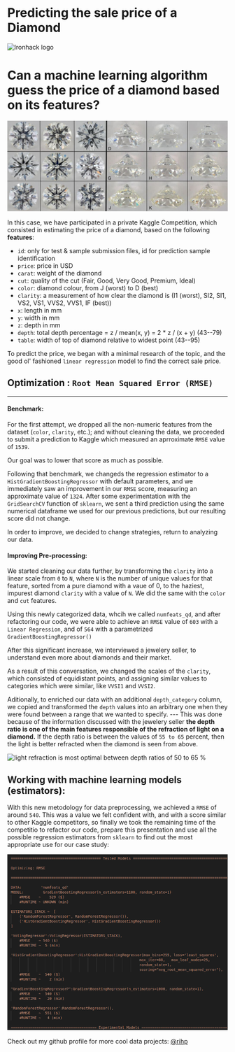 # Predicting the sale price of a Diamond
![Ironhack logo](https://i.imgur.com/1QgrNNw.png)

# Can a machine learning algorithm guess the price of a diamond based on its features?

![diamond colors comparison](INPUT/diamond_color_grid.jpg)

In this case, we have participated in a private Kaggle Competition, which consisted in estimating the price of a diamond, based on the following **features**:

- `id`: only for test & sample submission files, id for prediction sample identification
- `price`: price in USD
- `carat`: weight of the diamond
- `cut`: quality of the cut (Fair, Good, Very Good, Premium, Ideal)
- `color`: diamond colour, from J (worst) to D (best)
- `clarity`: a measurement of how clear the diamond is (I1 (worst), SI2, SI1, VS2, VS1, VVS2, VVS1, IF (best))
- `x`: length in mm
- `y`: width in mm
- `z`: depth in mm
- `depth`: total depth percentage = z / mean(x, y) = 2 * z / (x + y) (43--79)
- `table`: width of top of diamond relative to widest point (43--95)


To predict the price, we began with a minimal research of the topic, and the good ol' fashioned `linear regression`  model to find the correct sale price. 

## Optimization : `Root Mean Squared Error (RMSE)`
-------------------------
#### Benchmark:
For the first attempt, we dropped all the non-numeric features from the dataset (`color`, `clarity`, etc.); and without cleaning the data, we proceeded to submit a prediction to Kaggle which measured an aprroximate `RMSE` value of `1539`.

Our goal was to lower that score as much as possible.

Following that benchmark, we changeds the regression estimator to a `HistGradientBoostingRegressor` with default parameters, and we immediately saw an improvement in our `RMSE` score, measuring an approximate value of `1324`. After some experimentation with the `GridSearchCV` function of `sklearn`, we sent a third prediction using the same numerical dataframe we used for our previous predictions, but our resulting score did not change.

In order to improve, we decided to change strategies, return to analyzing our data.

#### Improving Pre-processing:
We started cleaning our data further, by transforming the `clarity` into a linear scale from `0` to `N`, where `N` is the number of unique values for that feature, sorted from a pure diamond with a vaue of 0, to the haziest, impurest diamond `clarity` with a value of `N`. We did the same with the `color` and `cut` features.

Using this newly categorized data, whcih we called `numfeats_qd`, and after refactoring our code, we were able to achieve an `RMSE` value of `603` with a `Linear Regression`, and of `564` with a parametrized `GradientBoostingRegressor()`

After this significant increase, we interviewed a jewelery seller, to understand even more about diamonds and their market.

As a result of this conversation, we changed the scales of the `clarity`, which consisted of equidistant points, and assigning similar values to categories which were similar, like `VVSI1` and `VVSI2`.

Aditionally, to enriched our data with an additional `depth_category` column, we copied and transformed the `depth` values into an arbitrary one when they were found between a range that we wanted to specify. --- This was done because  of the information discussed with the jewelery seller **the depth ratio is one of the main features responsible of the refraction of light on a diamond.** If the depth ratio is between the values of `55 to 65` percent, then the light is better refracted when the diamond is seen from above.

![light refraction is most optimal between depth ratios of 50 to 65 %](INPUT/light_refraction.jpg)

## Working with machine learning models (estimators):
With this new metodology for data preprocessing, we achieved a `RMSE` of around `540`. This was a value we felt confident with, and with a score similar to other Kaggle competitors, so finally we took the remaining time of the competitio to refactor our code, prepare this presentation and use all the possible regression estimators from `sklearn` to find out the most appropriate use for our case study: 

![Tested models, as seen in the modeltrainer.py module](/INPUT/tested_models.png)

Check out my github profile for more cool data projects: [@rihp](github.com/rihp)